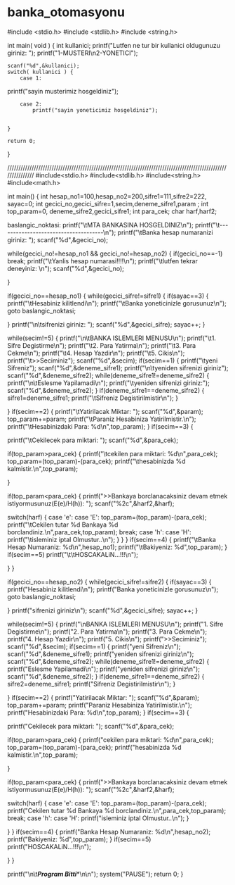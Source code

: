 # banka_otomasyonu

#include <stdio.h>
#include <stdlib.h>
#include <string.h>



int main( void )
{
	int kullanici;
	printf("Lutfen ne tur bir kullanici oldugunuzu giriniz: ");
	printf("1-MUSTERI\n2-YONETICI");

	scanf("%d",&kullanici);
	switch( kullanici ) {
        case 1:
printf("sayin musterimiz hosgeldiniz");

		case 2:
		    printf("sayin yoneticimiz hosgeldiniz");


	}

	return 0;
}



///////////////////////////////////////////////////////////////////////////////////////////////////////////////
#include<stdio.h>
#include<stdlib.h>
#include<string.h>
#include<math.h>

int main()
{
int hesap_no1=100,hesap_no2=200,sifre1=111,sifre2=222, sayac=0;
int gecici_no,gecici_sifre=1,secim,deneme_sifre1,param ;
int top_param=0, deneme_sifre2,gecici_sifre1;
int para_cek;
char harf,harf2;


baslangic_noktasi:
printf("\tMTA BANKASINA HOSGELDINIZ\n");
printf("\t-------------------------------------\n");
printf("\tBanka hesap numaranizi giriniz: ");
scanf("%d",&gecici_no);




while(gecici_no!=hesap_no1 && gecici_no!=hesap_no2)
{
if(gecici_no==-1)
break;
printf("\tYanlis hesap numarasi!!!!\n");
printf("\tlutfen tekrar deneyiniz: \n");
scanf("%d",&gecici_no);

}

if(gecici_no==hesap_no1)
{
while(gecici_sifre!=sifre1)
{
if(sayac==3)
{
printf("\tHesabiniz kilitlendi\n");
printf("\tBanka yoneticinizle gorusunuz\n");
goto baslangic_noktasi;

}
printf("\n\tsifrenizi giriniz: ");
scanf("%d",&gecici_sifre);
sayac++;
}  


while(secim!=5)
{
printf("\n\tBANKA ISLEMLERI MENUSU\n");
printf("\t1. Sifre Degistirme\n");
printf("\t2. Para Yatirma\n");
printf("\t3. Para Cekme\n");
printf("\t4. Hesap Yazdir\n");
printf("\t5. Cikis\n");
printf("\t>>Seciminiz");
scanf("%d",&secim);
if(secim==1)
{
printf("\tyeni Sifreniz");
scanf("%d",&deneme_sifre1);
printf("\n\tyeniden sifrenizi giriniz");
scanf("%d",&deneme_sifre2);
while(deneme_sifre1!=deneme_sifre2)
{
printf("\n\tEslesme Yapilamadi\n");
printf("\tyeniden sifrenizi giriniz:");
scanf("%d",&deneme_sifre2);
}
if(deneme_sifre1==deneme_sifre2)
{
sifre1=deneme_sifre1;
printf("\tSifreniz Degistirilmistir\n");
}

}
if(secim==2)
{
printf("\tYatirilacak Miktar: ");
scanf("%d",&param);
top_param+=param;
printf("\tParaniz Hesabiniza Yatirilmistir.\n");
printf("\tHesabinizdaki Para: %d\n",top_param);
} 
if(secim==3)
{

printf("\tCekilecek para miktari: ");
scanf("%d",&para_cek);

if(top_param>para_cek)
{
printf("\tcekilen para miktari: %d\n",para_cek);
top_param=(top_param)-(para_cek);
printf("\thesabinizda %d kalmistir.\n",top_param);

}

if(top_param<para_cek)
{
printf(">>Bankaya borclanacaksiniz devam etmek istiyormusunuz(E(e)/H(h)): ");
scanf("%2c",&harf2,&harf);

switch(harf)
{
case 'e':
case 'E': top_param=(top_param)-(para_cek);
printf("\tCekilen tutar %d Bankaya %d borclandiniz.\n",para_cek,top_param);
break;
case 'h':
case 'H': printf("\tisleminiz iptal Olmustur..\n");
} 
}
} 
if(secim==4)
{
printf("\tBanka Hesap Numaraniz: %d\n",hesap_no1);
printf("\tBakiyeniz: %d",top_param);
}
if(secim==5)
printf("\t\tHOSCAKALiN...!!!\n");


}
}




if(gecici_no==hesap_no2) 
{
while(gecici_sifre!=sifre2)
{
if(sayac==3)
{
printf("Hesabiniz kilitlendi\n");
printf("Banka yoneticinizle gorusunuz\n");
goto baslangic_noktasi;

}
printf("sifrenizi giriniz\n");
scanf("%d",&gecici_sifre);
sayac++;
} 


while(secim!=5)
{
printf("\nBANKA ISLEMLERI MENUSU\n");
printf("1. Sifre Degistirme\n");
printf("2. Para Yatirma\n");
printf("3. Para Cekme\n");
printf("4. Hesap Yazdir\n");
printf("5. Cikis\n");
printf(">>Seciminiz");
scanf("%d",&secim);
if(secim==1)
{
printf("yeni Sifreniz\n");
scanf("%d",&deneme_sifre1);
printf("yeniden sifrenizi giriniz\n");
scanf("%d",&deneme_sifre2);
while(deneme_sifre1!=deneme_sifre2)
{
printf("Eslesme Yapilamadi\n");
printf("yeniden sifrenizi giriniz\n");
scanf("%d",&deneme_sifre2);
}
if(deneme_sifre1==deneme_sifre2)
{
sifre2=deneme_sifre1;
printf("Sifreniz Degistirilmistir\n");
}

}
if(secim==2)
{
printf("Yatirilacak Miktar: ");
scanf("%d",&param);
top_param+=param;
printf("Paraniz Hesabiniza Yatirilmistir.\n");
printf("Hesabinizdaki Para: %d\n",top_param);
} 
if(secim==3)
{

printf("Cekilecek para miktari: ");
scanf("%d",&para_cek);

if(top_param>para_cek)
{
printf("cekilen para miktari: %d\n",para_cek);
top_param=(top_param)-(para_cek);
printf("hesabinizda %d kalmistir.\n",top_param);

}

if(top_param<para_cek)
{
printf(">>Bankaya borclanacaksiniz devam etmek istiyormusunuz(E(e)/H(h)): ");
scanf("%2c",&harf2,&harf);

switch(harf)
{
case 'e':
case 'E': top_param=(top_param)-(para_cek);
printf("Cekilen tutar %d Bankaya %d borclandiniz.\n",para_cek,top_param);
break;
case 'h':
case 'H': printf("isleminiz iptal Olmustur..\n");
}

}
} 
if(secim==4)
{
printf("Banka Hesap Numaraniz: %d\n",hesap_no2);
printf("Bakiyeniz: %d",top_param);
}
if(secim==5)
printf("HOSCAKALiN...!!!\n");

}
}

printf("\n\t*****Program Bitti******\n\n");
system("PAUSE");
return 0;
}
